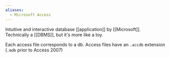 ```yaml
---
aliases:
  - Microsoft Access
---
```

Intuitive and interactive database [[application]] by [[Microsoft]].
Technically a [[DBMS]], but it's more like a toy.

Each access file corresponds to a db.
Access files have an `.accdb` extension (`.mdb` prior to Access 2007)